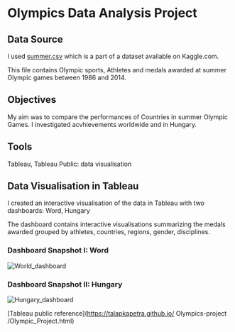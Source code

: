 # Olympics Data Analysis Project

## Data Source

I used [summer.csv]( https://talapkapetra.github.io/Olympics-project/summer.csv) which is a part of a dataset available on Kaggle.com.

This file contains Olympic sports, Athletes and medals awarded at summer Olympic games between 1986 and 2014.

## Objectives

My aim was to compare the performances of Countries in summer Olympic Games. I investigated acvhievements worldwide and in Hungary.

## Tools

Tableau, Tableau Public: data visualisation

## Data Visualisation in Tableau

I created an interactive visualisation of the data in Tableau with two dashboards: Word, Hungary

The dashboard contains interactive visualisations summarizing the medals awarded grouped by athletes, countries, regions, gender, disciplines.

### Dashboard Snapshot I:  Word

![World_dashboard](https://github.com/user-attachments/assets/1383c3c0-7c6d-47f8-a0bf-e5c9a1b2c15d)

### Dashboard Snapshot II:  Hungary

![Hungary_dashboard](https://github.com/user-attachments/assets/93053a9f-fdfe-41fd-99f2-92deba2c6174)

[Tableau public reference](https://talapkapetra.github.io/ Olympics-project /Olympic_Project.html)
